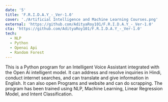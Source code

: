 ```yaml
---
date: '5'
title: 'F.R.I.D.A.Y_-_Ver-1.0'
cover: './Artificial Intelligence and Machine Learning Courses.png'
external: 'https://github.com/AdityaRoy101/F.R.I.D.A.Y_-_Ver-1.0'
cta: 'https://github.com/AdityaRoy101/F.R.I.D.A.Y_-_Ver-1.0'
tech:
  - NLP
  - Python
  - Openai Api
  - Random Forest
---
```


This is a Python program for an Intelligent Voice Assistant integrated with the Open Ai intelligent model. It can address and resolve inquiries in Hindi, conduct internet searches, and can translate and give information in English. It can also open Programs and website and can do scrapping. The program has been trained using NLP, Machine Learning, Linear Regression Model, and Intent Classification.
